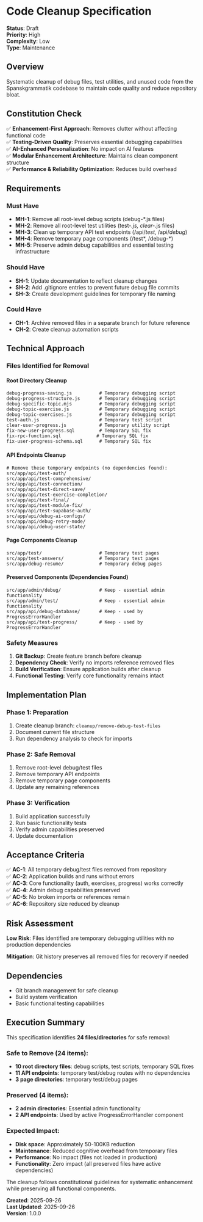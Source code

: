 # Code Cleanup Specification

**Status**: Draft  
**Priority**: High  
**Complexity**: Low  
**Type**: Maintenance  

## Overview

Systematic cleanup of debug files, test utilities, and unused code from the Spanskgrammatik codebase to maintain code quality and reduce repository bloat.

## Constitution Check

✅ **Enhancement-First Approach**: Removes clutter without affecting functional code  
✅ **Testing-Driven Quality**: Preserves essential debugging capabilities  
✅ **AI-Enhanced Personalization**: No impact on AI features  
✅ **Modular Enhancement Architecture**: Maintains clean component structure  
✅ **Performance & Reliability Optimization**: Reduces build overhead  

## Requirements

### Must Have
- **MH-1**: Remove all root-level debug scripts (debug-*.js files)
- **MH-2**: Remove all root-level test utilities (test-*.js, clear-*.js files)
- **MH-3**: Clean up temporary API test endpoints (/api/*test*, /api/*debug*)
- **MH-4**: Remove temporary page components (/test*, /debug-*)
- **MH-5**: Preserve admin debug capabilities and essential testing infrastructure

### Should Have
- **SH-1**: Update documentation to reflect cleanup changes
- **SH-2**: Add .gitignore entries to prevent future debug file commits
- **SH-3**: Create development guidelines for temporary file naming

### Could Have
- **CH-1**: Archive removed files in a separate branch for future reference
- **CH-2**: Create cleanup automation scripts

## Technical Approach

### Files Identified for Removal

#### Root Directory Cleanup
```
debug-progress-saving.js          # Temporary debugging script
debug-progress-structure.js       # Temporary debugging script  
debug-specific-topic.mjs          # Temporary debugging script
debug-topic-exercise.js           # Temporary debugging script
debug-topic-exercises.js          # Temporary debugging script
test-auth.js                      # Temporary test script
clear-user-progress.js            # Temporary utility script
fix-new-user-progress.sql         # Temporary SQL fix
fix-rpc-function.sql             # Temporary SQL fix
fix-user-progress-schema.sql      # Temporary SQL fix
```

#### API Endpoints Cleanup
```
# Remove these temporary endpoints (no dependencies found):
src/app/api/test-auth/
src/app/api/test-comprehensive/ 
src/app/api/test-connection/
src/app/api/test-direct-save/
src/app/api/test-exercise-completion/
src/app/api/test-final/
src/app/api/test-module-fix/
src/app/api/test-supabase-auth/
src/app/api/debug-ai-configs/
src/app/api/debug-retry-mode/
src/app/api/debug-user-state/
```

#### Page Components Cleanup
```
src/app/test/                     # Temporary test pages
src/app/test-answers/             # Temporary test pages
src/app/debug-resume/             # Temporary debug pages
```

#### Preserved Components (Dependencies Found)
```
src/app/admin/debug/              # Keep - essential admin functionality
src/app/admin/test/               # Keep - essential admin functionality
src/app/api/debug-database/       # Keep - used by ProgressErrorHandler
src/app/api/test-progress/        # Keep - used by ProgressErrorHandler
```

### Safety Measures
1. **Git Backup**: Create feature branch before cleanup
2. **Dependency Check**: Verify no imports reference removed files
3. **Build Verification**: Ensure application builds after cleanup
4. **Functional Testing**: Verify core functionality remains intact

## Implementation Plan

### Phase 1: Preparation
1. Create cleanup branch: `cleanup/remove-debug-test-files`
2. Document current file structure
3. Run dependency analysis to check for imports

### Phase 2: Safe Removal
1. Remove root-level debug/test files
2. Remove temporary API endpoints  
3. Remove temporary page components
4. Update any remaining references

### Phase 3: Verification
1. Build application successfully
2. Run basic functionality tests
3. Verify admin capabilities preserved
4. Update documentation

## Acceptance Criteria

✅ **AC-1**: All temporary debug/test files removed from repository  
✅ **AC-2**: Application builds and runs without errors  
✅ **AC-3**: Core functionality (auth, exercises, progress) works correctly  
✅ **AC-4**: Admin debug capabilities preserved  
✅ **AC-5**: No broken imports or references remain  
✅ **AC-6**: Repository size reduced by cleanup  

## Risk Assessment

**Low Risk**: Files identified are temporary debugging utilities with no production dependencies

**Mitigation**: Git history preserves all removed files for recovery if needed

## Dependencies

- Git branch management for safe cleanup
- Build system verification  
- Basic functional testing capabilities

## Execution Summary

This specification identifies **24 files/directories** for safe removal:

### Safe to Remove (24 items):
- **10 root directory files**: debug scripts, test scripts, temporary SQL fixes
- **11 API endpoints**: temporary test/debug routes with no dependencies  
- **3 page directories**: temporary test/debug pages

### Preserved (4 items):
- **2 admin directories**: Essential admin functionality
- **2 API endpoints**: Used by active ProgressErrorHandler component

### Expected Impact:
- **Disk space**: Approximately 50-100KB reduction
- **Maintenance**: Reduced cognitive overhead from temporary files
- **Performance**: No impact (files not loaded in production)
- **Functionality**: Zero impact (all preserved files have active dependencies)

The cleanup follows constitutional guidelines for systematic enhancement while preserving all functional components.

**Created**: 2025-09-26  
**Last Updated**: 2025-09-26  
**Version**: 1.0.0